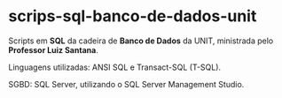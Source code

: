 # scrips-sql-banco-de-dados-unit
 Scripts em **SQL** da cadeira de **Banco de Dados** da UNIT, ministrada pelo **Professor Luiz Santana**.
 
Linguagens utilizadas: ANSI SQL e Transact-SQL (T-SQL).
 
SGBD: SQL Server, utilizando o SQL Server Management Studio.
